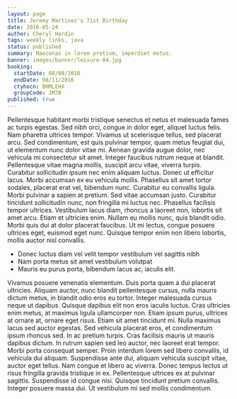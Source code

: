 ```yaml
---
layout: page
title: Jeremy Martinez's 71st Birthday
date: 2016-05-24
author: Cheryl Hardin
tags: weekly links, java
status: published
summary: Maecenas in lorem pretium, imperdiet metus.
banner: images/banner/leisure-04.jpg
booking:
  startDate: 08/08/2016
  endDate: 08/11/2016
  ctyhocn: BHMLEHX
  groupCode: JM7B
published: true
---
```

Pellentesque habitant morbi tristique senectus et netus et malesuada fames ac turpis egestas. Sed nibh orci, congue in dolor eget, aliquet luctus felis. Nam pharetra ultrices tempor. Vivamus ut scelerisque tellus, sed placerat arcu. Sed condimentum, est quis pulvinar tempor, quam metus feugiat dui, ut elementum nunc dolor vitae mi. Aenean gravida augue dolor, nec vehicula mi consectetur sit amet. Integer faucibus rutrum neque at blandit.
Pellentesque vitae magna mollis, suscipit arcu vitae, viverra turpis. Curabitur sollicitudin ipsum nec enim aliquam luctus. Donec ut efficitur lacus. Morbi accumsan ex eu vehicula mollis. Phasellus sit amet tortor sodales, placerat erat vel, bibendum nunc. Curabitur eu convallis ligula. Morbi pulvinar a sapien at pretium. Sed vitae accumsan justo. Curabitur tincidunt sollicitudin nunc, non fringilla mi luctus nec. Phasellus facilisis tempor ultrices. Vestibulum lacus diam, rhoncus a laoreet non, lobortis sit amet arcu. Etiam et ultricies enim. Nullam eu mollis nunc, quis blandit odio. Morbi quis dui at dolor placerat faucibus. Ut mi lectus, congue posuere ultrices eget, euismod eget nunc. Quisque tempor enim non libero lobortis, mollis auctor nisl convallis.

* Donec luctus diam vel velit tempor vestibulum vel sagittis nibh
* Nam porta metus sit amet vestibulum volutpat
* Mauris eu purus porta, bibendum lacus ac, iaculis elit.

Vivamus posuere venenatis elementum. Duis porta quam a dui placerat ultricies. Aliquam auctor, nunc blandit pellentesque cursus, nulla mauris dictum metus, in blandit odio eros eu tortor. Integer malesuada cursus neque ut dapibus. Quisque dapibus elit non eros iaculis luctus. Cras ultricies enim metus, at maximus ligula ullamcorper non. Etiam ipsum purus, ultrices at ornare at, ornare eget risus. Etiam sit amet tincidunt mi. Nulla maximus lacus sed auctor egestas. Sed vehicula placerat eros, et condimentum ipsum rhoncus sed. In ac pretium turpis. Cras facilisis mauris ut mauris dapibus dictum.
In rutrum sapien sed leo auctor, nec laoreet erat tempor. Morbi porta consequat semper. Proin interdum lorem sed libero convallis, id vehicula dui aliquam. Suspendisse ante dui, aliquam vehicula suscipit vitae, auctor eget tellus. Nam congue et libero ac viverra. Donec tempus lectus ut risus fringilla gravida tristique in ex. Pellentesque ultrices ex at pulvinar sagittis. Suspendisse id congue nisi. Quisque tincidunt pretium convallis. Integer posuere massa dui. Ut vestibulum mi sed mollis condimentum.
